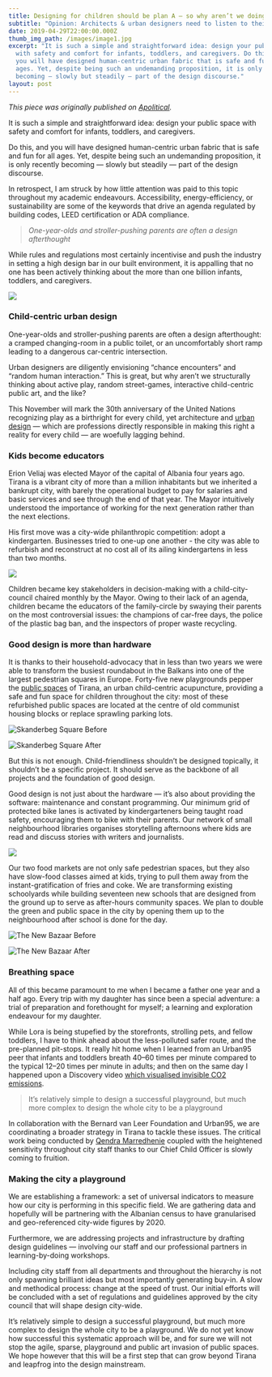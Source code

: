 ```yaml
---
title: Designing for children should be plan A — so why aren’t we doing it?
subtitle: "Opinion: Architects & urban designers need to listen to their children."
date: 2019-04-29T22:00:00.000Z
thumb_img_path: /images/image1.jpg
excerpt: "It is such a simple and straightforward idea: design your public space
  with safety and comfort for infants, toddlers, and caregivers. Do this, and
  you will have designed human-centric urban fabric that is safe and fun for all
  ages. Yet, despite being such an undemanding proposition, it is only recently
  becoming — slowly but steadily — part of the design discourse."
layout: post
---
```

*This piece was originally published on [Apolitical](https://apolitical.co/solution_article/architects-and-urban-designers-need-to-listen-to-their-children).*

It is such a simple and straightforward idea: design your public space with safety and comfort for infants, toddlers, and caregivers.

Do this, and you will have designed human-centric urban fabric that is safe and fun for all ages. Yet, despite being such an undemanding proposition, it is only recently becoming — slowly but steadily — part of the design discourse.

In retrospect, I am struck by how little attention was paid to this topic throughout my academic endeavours. Accessibility, energy-efficiency, or sustainability are some of the keywords that drive an agenda regulated by building codes, LEED certification or ADA compliance.

> *One-year-olds and stroller-pushing parents are often a design afterthought*

While rules and regulations most certainly incentivise and push the industry in setting a high design bar in our built environment, it is appalling that no one has been actively thinking about the more than one billion infants, toddlers, and caregivers.

![](/images/image2.png)

### Child-centric urban design

One-year-olds and stroller-pushing parents are often a design afterthought: a cramped changing-room in a public toilet, or an uncomfortably short ramp leading to a dangerous car-centric intersection.

Urban designers are diligently envisioning “chance encounters” and “random human interaction.” This is great, but why aren’t we structurally thinking about active play, random street-games, interactive child-centric public art, and the like?

This November will mark the 30th anniversary of the United Nations recognizing play as a birthright for every child, yet architecture and [urban design](https://apolitical.co/solution_article/five-ways-urban-design-can-spur-inclusive-growth-2/) — which are professions directly responsible in making this right a reality for every child — are woefully lagging behind.

### Kids become educators

Erion Veliaj was elected Mayor of the capital of Albania four years ago. Tirana is a vibrant city of more than a million inhabitants but we inherited a bankrupt city, with barely the operational budget to pay for salaries and basic services and see through the end of that year. The Mayor intuitively understood the importance of working for the next generation rather than the next elections.

His first move was a city-wide philanthropic competition: adopt a kindergarten. Businesses tried to one-up one another - the city was able to refurbish and reconstruct at no cost all of its ailing kindergartens in less than two months.

![](/images/image3.png)

Children became key stakeholders in decision-making with a child-city-council chaired monthly by the Mayor. Owing to their lack of an agenda, children became the educators of the family-circle by swaying their parents on the most controversial issues: the champions of car-free days, the police of the plastic bag ban, and the inspectors of proper waste recycling.

### **Good design is more than hardware**

It is thanks to their household-advocacy that in less than two years we were able to transform the busiest roundabout in the Balkans into one of the largest pedestrian squares in Europe. Forty-five new playgrounds pepper the [public spaces](https://apolitical.co/solution_article/public-spaces-fight-loneliness/) of Tirana, an urban child-centric acupuncture, providing a safe and fun space for children throughout the city: most of these refurbished public spaces are located at the centre of old communist housing blocks or replace sprawling parking lots.

![](/images/image4.png "Skanderbeg Square Before")

![](/images/image5.png "Skanderbeg Square After")

But this is not enough. Child-friendliness shouldn’t be designed topically, it shouldn’t be a specific project. It should serve as the backbone of all projects and the foundation of good design.

Good design is not just about the hardware — it’s also about providing the software: maintenance and constant programming. Our minimum grid of protected bike lanes is activated by kindergarteners being taught road safety, encouraging them to bike with their parents. Our network of small neighbourhood libraries organises storytelling afternoons where kids are read and discuss stories with writers and journalists.

![](/images/image6.png)

Our two food markets are not only safe pedestrian spaces, but they also have slow-food classes aimed at kids, trying to pull them away from the instant-gratification of fries and coke. We are transforming existing schoolyards while building seventeen new schools that are designed from the ground up to serve as after-hours community spaces. We plan to double the green and public space in the city by opening them up to the neighbourhood after school is done for the day.

![](/images/image7.png "The New Bazaar Before")

![](/images/image8.png "The New Bazaar After")

### Breathing space

All of this became paramount to me when I became a father one year and a half ago. Every trip with my daughter has since been a special adventure: a trial of preparation and forethought for myself; a learning and exploration endeavour for my daughter.

While Lora is being stupefied by the storefronts, strolling pets, and fellow toddlers, I have to think ahead about the less-polluted safer route, and the pre-planned pit-stops. It really hit home when I learned from an Urban95 peer that infants and toddlers breath 40–60 times per minute compared to the typical 12–20 times per minute in adults; and then on the same day I happened upon a Discovery video [which visualised invisible CO2 emissions](<https//www.youtube.com/watch?v=iH-W3gYx8vY)>).

> It’s relatively simple to design a successful playground, but much more complex to design the whole city to be a playground

In collaboration with the Bernard van Leer Foundation and Urban95, we are coordinating a broader strategy in Tirana to tackle these issues. The critical work being conducted by [Qendra Marredhenie](http://qendra-m.org/) coupled with the heightened sensitivity throughout city staff thanks to our Chief Child Officer is slowly coming to fruition.

### Making the city a playground

We are establishing a framework: a set of universal indicators to measure how our city is performing in this specific field. We are gathering data and hopefully will be partnering with the Albanian census to have granularised and geo-referenced city-wide figures by 2020.

Furthermore, we are addressing projects and infrastructure by drafting design guidelines — involving our staff and our professional partners in learning-by-doing workshops.

Including city staff from all departments and throughout the hierarchy is not only spawning brilliant ideas but most importantly generating buy-in. A slow and methodical process: change at the speed of trust. Our initial efforts will be concluded with a set of regulations and guidelines approved by the city council that will shape design city-wide.

It’s relatively simple to design a successful playground, but much more complex to design the whole city to be a playground. We do not yet know how successful this systematic approach will be, and for sure we will not stop the agile, sparse, playground and public art invasion of public spaces. We hope however that this will be a first step that can grow beyond Tirana and leapfrog into the design mainstream.
